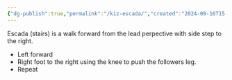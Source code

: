 ```yaml
---
{"dg-publish":true,"permalink":"/kiz-escada/","created":"2024-09-16T15:14:53.065-04:00","updated":"2024-09-16T15:20:10.715-04:00"}
---
```



Escada (stairs) is a walk forward from the lead perpective with side step to the right.

- Left forward
- Right foot to the right using the knee to push the followers leg.
- Repeat

